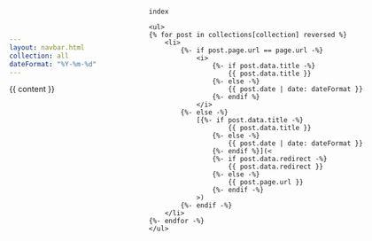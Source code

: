 ```yaml
---
layout: navbar.html
collection: all
dateFormat: "%Y-%m-%d"
---
```


<style>
    aside {
        position: fixed; 
        top: 0; 
        right: 0;
        padding: var(--body-margin);
        box-sizing: border-box;
        width: 50vw;
        height: 100vh;
        -ms-overflow-style: none;
        scrollbar-width: none;
        overflow: -moz-scrollbars-none;
        overflow-y: scroll;
    }

    main {
        width: 35em;
        max-width: calc(50vw - var(--body-margin) * 1.5);
    }

    @media (max-width: 600px) {
        aside {
            position: relative;
            padding: 0;
            height: unset;
            width: unset;
        }

        main {
            width: unset;
            max-width: unset;
        }
    }
</style>

<main>
    {{ content }}
</main>

<aside class="monospace">

    index

    <ul>
    {% for post in collections[collection] reversed %}
        <li>
            {%- if post.page.url == page.url -%}
                <i>
                    {%- if post.data.title -%}
                        {{ post.data.title }}
                    {%- else -%}
                        {{ post.date | date: dateFormat }}
                    {%- endif %}
                </i>
            {%- else -%}
                [{%- if post.data.title -%}
                        {{ post.data.title }}
                    {%- else -%}
                        {{ post.date | date: dateFormat }}
                    {%- endif %}](<
                    {%- if post.data.redirect -%}
                        {{ post.data.redirect }}
                    {%- else -%}
                        {{ post.page.url }}
                    {%- endif -%}
                >)
            {%- endif -%}
        </li>
    {%- endfor -%}
    </ul>
</aside>